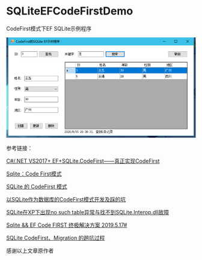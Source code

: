 # SQLiteEFCodeFirstDemo
CodeFirst模式下EF SQLite示例程序

![运行时图片](RunDemo.png)

参考链接：

[C#/.NET VS2017+ EF+SQLite.CodeFirst——真正实现CodeFirst](https://blog.csdn.net/qq_34202873/article/details/85068877)

[Sqlite：Code First模式](https://blog.csdn.net/wucdsg/article/details/78895366)

[SQLite 的 CodeFirst 模式](https://www.cnblogs.com/hippieZhou/archive/2018/08/04/9420432.html)

[以SQLite作为数据库的CodeFirst模式开发及踩的坑](https://blog.csdn.net/kindmb/article/details/102293986)

[SQLite在XP下出现no such table异常与找不到SQLite.Interop.dll故障](https://blog.csdn.net/kindmb/article/details/102328189)

[Sqlite && EF Code FIRST 终极解决方案 2019.5.17#](https://www.cnblogs.com/swobble/p/10881756.html)

[SQLite CodeFirst、Migration 的趟坑过程](https://blog.csdn.net/myinc/article/details/61953193)

感谢以上文章原作者

